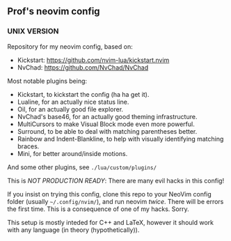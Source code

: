 ## Prof's neovim config
### UNIX VERSION

Repository for my neovim config, based on:
  -  Kickstart: https://github.com/nvim-lua/kickstart.nvim
  -  NvChad: https://github.com/NvChad/NvChad

Most notable plugins being:
  - Kickstart, to kickstart the config (ha ha get it).
  - Lualine, for an actually nice status line.
  - Oil, for an actually good file explorer.
  - NvChad's base46, for an actually good theming infrastructure.
  - MultiCursors to make Visual Block mode even more powerful.
  - Surround, to be able to deal with matching parentheses better.
  - Rainbow and Indent-Blankline, to help with visually identifying matching braces.
  - Mini, for better around/inside motions.

And some other plugins, see `./lua/custom/plugins/`

This is *NOT PRODUCTION READY*: There are many evil hacks in this config!

If you insist on trying this config, clone this repo to your NeoVim config folder (usually `~/.config/nvim/`), and run neovim *twice*. 
There will be errors the first time. This is a consequence of one of my hacks. Sorry.

This setup is mostly inteded for C++ and LaTeX, however it should work with any language (in theory (hypothetically)).



